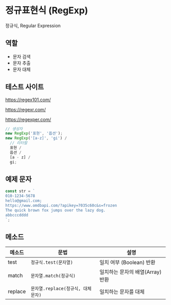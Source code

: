 # 정규표현식 (RegExp)

정규식, Regular Expression

## 역할

- 문자 검색
- 문자 추출
- 문자 대체

## 테스트 사이트

https://regex101.com/

https://regexr.com/

https://regexper.com/

```js
// 생성자
new RegExp('표현', '옵션');
new RegExp('[a-z]', 'gi') /
  // 리터럴
  표현 /
  옵션 /
  [a - z] /
  gi;
```

## 예제 문자

```js
const str = `
010-1234-5678
hello@gmail.com;
https://www.omdbapi.com/?apikey=7035c60c&s=frozen
The quick brown fox jumps over the lazy dog.
abbcccdddd
`;
```

## 메소드

| 메소드  | 문법                               | 설명                             |
| ------- | ---------------------------------- | -------------------------------- |
| test    | `정규식.test(문자열)`              | 일치 여부 (Boolean) 반환         |
| match   | `문자열.match(정규식)`             | 일치하는 문자의 배열(Array) 반환 |
| replace | `문자열.replace(정규식, 대체문자)` | 일치하는 문자를 대체             |
